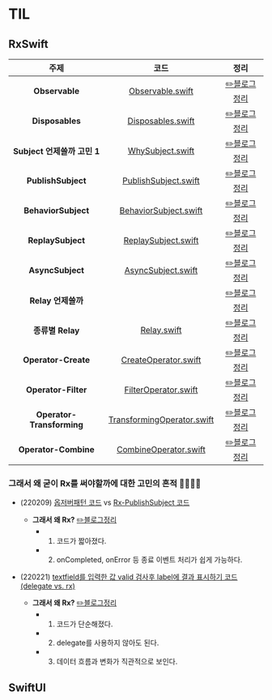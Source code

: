 # TIL

## RxSwift
|주제|코드|정리|
|:---:|:---:|:---:|
|**Observable**|[Observable.swift](RxSwift/RxSwiftTIL/0_CreateObservable.playground/Contents.swift)|[✏️블로그정리](https://velog.io/@iammiori/RxSwift-1a)|
|**Disposables**|[Disposables.swift](RxSwift/RxSwiftTIL/0_CreateObservable.playground/Contents.swift)|[✏️블로그정리](https://velog.io/@iammiori/RxSwift-2.-Disposables)|
|**Subject 언제쓸까 고민 1**|[WhySubject.swift](RxSwift/RxSwiftTIL/3_WhySubject.playground/Contents.swift)|[✏️블로그정리](https://velog.io/@iammiori/RxSwift-4.-Subject)|
|**PublishSubject**|[PublishSubject.swift](RxSwift/RxSwiftTIL/1_PublishSubject.playground/Contents.swift)|[✏️블로그정리](https://velog.io/@iammiori/RxSwift-4-1.-PublishSubject)|
|**BehaviorSubject**|[BehaviorSubject.swift](RxSwift/RxSwiftTIL/2_BehaviorSubject.playground/Contents.swift)|[✏️블로그정리](https://velog.io/@iammiori/RxSwift-4-2.-BehaviorSubject)|
|**ReplaySubject**|[ReplaySubject.swift](RxSwift/RxSwiftTIL/4_ReplaySubject.playground/Contents.swift)|[✏️블로그정리](https://velog.io/@iammiori/RxSwift-4-3.-ReplaySubject)|
|**AsyncSubject**|[AsyncSubject.swift](RxSwift/RxSwiftTIL/5_AsyncSubject.playground/Contents.swift)|[✏️블로그정리](https://velog.io/@iammiori/RxSwift-4-4.-AsyncSubject)|
|**Relay 언제쓸까**||[✏️블로그정리](https://velog.io/@iammiori/RxSwift-5.-Relay)|
|**종류별 Relay**|[Relay.swift](RxSwift/RxSwiftTIL/6_Relay.playground/Contents.swift)|[✏️블로그정리](https://velog.io/@iammiori/RxSwift-5-1.-Relay-종류)|
|**Operator-Create**|[CreateOperator.swift](RxSwift/RxSwiftTIL/7_Operator_Create.playground/Contents.swift)|[✏️블로그정리](https://velog.io/@iammiori/RxSwift-6-1.-Operators-Create)|
|**Operator-Filter**|[FilterOperator.swift](RxSwift/RxSwiftTIL/8_Operator_Filter.playground/Contents.swift)|[✏️블로그정리](https://velog.io/@iammiori/RxSwift-6-1.-Operators-Filter)|
|**Operator-Transforming**|[TransformingOperator.swift](RxSwift/RxSwiftTIL/9_Operator_Transforming.playground/Contents.swift)|[✏️블로그정리](https://velog.io/@iammiori/RxSwift-6-3.-Operators-Transforming)|
|**Operator-Combine**|[CombineOperator.swift](RxSwift/RxSwiftTIL/10_Operator_Combine.playground/Contents.swift)|[✏️블로그정리](https://velog.io/@iammiori/RxSwift-6-4.-Operators-Combine)|

### 그래서 왜 굳이 Rx를 써야할까에 대한 고민의 흔적 🐾🐾🐾🐾
- (220209) [옵저버패턴 코드](RxSwift/RxSwiftTIL/a_ObserverPattern.playground/Contents.swift) vs  [Rx-PublishSubject 코드](RxSwift/RxSwiftTIL/a_WhyRx0.playground/Contents.swift) 
  - **그래서 왜 Rx?**   [✏️블로그정리](https://velog.io/@iammiori/Rxswift-3.-그래서-왜-굳이-Rx-첫번째-이야기)
    - 1. 코드가 짧아졌다.
    - 2. onCompleted, onError 등 종료 이벤트 처리가 쉽게 가능하다.

- (220221) [textfield를 입력한 값 valid 검사후 label에 결과 표시하기 코드 (delegate vs. rx)](RxSwift/RxSwiftTIL/RxSwiftTIL/BindingVC.swift)
  - **그래서 왜 Rx?**   [✏️블로그정리](https://velog.io/@iammiori/RxSwift-8-2.-RxCocoa-Binding)
    - 1. 코드가 단순해졌다.
    - 2. delegate를 사용하지 않아도 된다.
    - 3. 데이터 흐름과 변화가 직관적으로 보인다.

## SwiftUI
